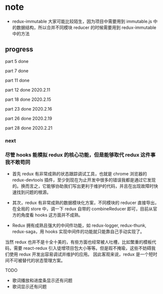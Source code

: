 # note

- redux-immutable 大家可能比较陌生，因为项目中需要用到 immutable.js 中的数据结构，所以合并不同模块 reducer 的时候需要用到 redux-immutable 中的方法

## progress

part 5 done

part 7 done

part 11 done

part 12 done 2020.2.11

part 18 done 2020.2.15

part 23 done 2020.2.16

part 26 done 2020.2.19

part 28 done 2020.2.21

### next

### 尽管 hooks 能模拟 redux 的核心功能，但是能够取代 redux 这件事我不敢苟同

- 首先 redux 有非常成熟的状态跟踪调试工具，也就是 chrome 浏览器的 redux-devtools 插件，至少到现在为止开发中很多的错误我都是通过它发现的。换而言之，它能够协助我们写出更利于维护的代码，并且在出现故障时快速找到问题的根源。

- 其次，redux 有非常成熟的数据模块化方案，不同模块的 reducer 直接导出，在全局的 store 中，调一下 redux 自带的 combineReducer 即可，目前从官方的角度看 hooks 这方面并不成熟。

- Redux 拥有成熟且强大的中间件功能，如 redux-logger, redux-thunk, redux-saga，用 hooks 实现中间件的功能就只能靠自己手动实现了。

当然 redux 也并不是十全十美的，有些方面也经常被人吐槽，比如繁重的模板代码，需要 react-redux 引入徒增项目包大小等等。但是瑕不掩瑜，这些不妨碍我们使用 redux 开发出容易调试并维护的应用。
因此客观来说，redux 是一个短时间不可被替代的状态管理方案。

TODO 

- 歌词播放和进度条显示还有问题
- 歌词显示还有问题